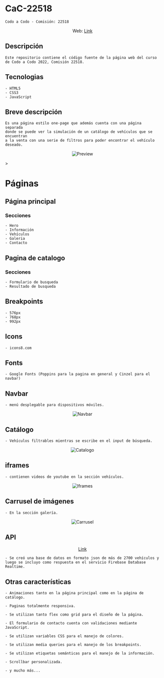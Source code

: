 
# CaC-22518


    Codo a Codo - Comisión: 22518

  
<p align="center">
Web: <a href="https://ikaroyo.github.io/CaC-22518/">Link</a>
</p>

## Descripción

    Este repositorio contiene el código fuente de la página web del curso de Codo a Codo 2022, Comisión 22518.

## Tecnologias

    - HTML5
    - CSS3
    - JavaScript

## Breve descripción

    Es una página estilo one-page que además cuenta con una página separada 
    donde se puede ver la simulación de un catálogo de vehículos que se encuentran
    a la venta con una serie de filtros para poder encontrar el vehículo deseado.

<p align="center">
    <img src="markdown-src/index-small.png" alt="Preview">
</p>>

# Páginas

## Página principal

### Secciones

    - Hero
    - Información
    - Vehículos
    - Galeria
    - Contacto

## Pagina de catalogo

### Secciones

    - Formulario de busqueda
    - Resultado de busqueda

## Breakpoints

    - 576px
    - 768px
    - 992px

## Icons

    - icons8.com

## Fonts

    - Google Fonts (Poppins para la pagina en general y Cinzel para el navbar)

## Navbar

    - menú desplegable para dispositivos móviles.

<p align="center">
    <img src="markdown-src/navbar.gif" alt="Navbar">
</p>

## Catálogo

    - Vehículos filtrables mientras se escribe en el input de búsqueda.

<p align="center">
    <img src="markdown-src/catalogo.gif" alt="Catalogo">
</p>

## iframes
  
    - contienen videos de youtube en la sección vehículos.

<p align="center">
    <img src="markdown-src/iframe.gif" alt="Iframes">
</p>

## Carrusel de imágenes
  
    - En la sección galería.

<p align="center">
    <img src="markdown-src/Carousel.gif" alt="Carrusel">
</p>


## API
  
<p align="center">
    <a href="https://vehiculos-2b1d3-default-rtdb.firebaseio.com/vehiculos.json">Link</a>   
</p>

    - Se creó una base de datos en formato json de más de 2700 vehículos y
    luego se incluyo como respuesta en el servicio Firebase Database Realtime.
  
## Otras características

    - Animaciones tanto en la página principal como en la página de catálogo.

    - Paginas totalmente responsiva.

    - Se utilizan tanto flex como grid para el diseño de la página.

    - El formulario de contacto cuenta con validaciones mediante JavaScript.

    - Se utilizan variables CSS para el manejo de colores.

    - Se utilizan media queries para el manejo de los breakpoints.
    
    - Se utilizan etiquetas semánticas para el manejo de la información.

    - Scrollbar personalizada.

    - y mucho más...